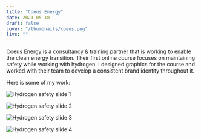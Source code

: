 ```yaml
---
title: "Coeus Energy"
date: 2021-05-18
draft: false
cover: "/thumbnails/coeus.png"
live: ""
---
```


Coeus Energy is a consultancy & training partner that is working to enable the clean energy transition. Their first online course focuses on maintaining safety while working with hydrogen. I designed graphics for the course and worked with their team to develop a consistent brand identity throughout it.

Here is some of my work:

![Hydrogen safety slide 1](/coeus-energy/coeus-slide-1.png)

![Hydrogen safety slide 2](/coeus-energy/coeus-slide-2.png)

![Hydrogen safety slide 3](/coeus-energy/coeus-slide-3.png)

![Hydrogen safety slide 4](/coeus-energy/coeus-slide-4.png)
